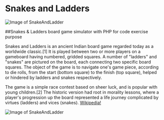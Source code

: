 # Snakes and Ladders
![Image of SnakeAndLadder](https://s3.amazonaws.com/upload.screenshot.co/29f06ccd27)

##Snakes & Ladders board game simulator with PHP for code exercise purpose

Snakes and Ladders is an ancient Indian board game regarded today as a worldwide classic.[1] It is played between two or more players on a gameboard having numbered, gridded squares. A number of "ladders" and "snakes" are pictured on the board, each connecting two specific board squares. The object of the game is to navigate one's game piece, according to die rolls, from the start (bottom square) to the finish (top square), helped or hindered by ladders and snakes respectively.

The game is a simple race contest based on sheer luck, and is popular with young children.[2] The historic version had root in morality lessons, where a player's progression up the board represented a life journey complicated by virtues (ladders) and vices (snakes). [Wikipedia!](https://en.wikipedia.org/wiki/Snakes_and_Ladders)

![Image of SnakeAndLadder](https://cdn-images-1.medium.com/max/2000/1*NXKxy9U-kYxiYk786dsOvA.jpeg)
